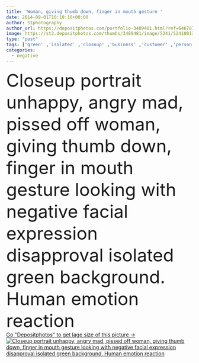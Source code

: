 ```yaml
---
title: 'Woman, giving thumb down, finger in mouth gesture '
date: 2014-09-01T10:10:10+00:00
author: SIphotography
author_url: https://depositphotos.com/portfolio-3489481.html?ref=64678756
image: https://st2.depositphotos.com/thumbs/3489481/image/5241/52410013/api_thumb_450.jpg?forcejpeg=true
type: "post"
tags: ['green' ,'isolated' ,'closeup' ,'business' ,'customer' ,'person' ,'sign' ,'human' ,'girl' ,'female' ,'people' ,'portrait' ,'attitude' ,'food' ,'mouth' ,'face' ,'symbol' ,'emotion' ,'expression' ,'woman' ,'finger' ,'thumb' ,'with' ,'stress' ,'off' ,'down' ,'looking' ,'taste' ,'lady' ,'in' ,'negative' ,'angry' ,'bad' ,'mad' ,'student' ,'choice' ,'giving' ,'sad' ,'upset' ,'irritated' ,'conflict' ,'wife' ,'displeased' ,'failure' ,'gesture' ,'thumbs' ,'reaction' ,'cancel' ,'wrong' ,'disappointment' ]
categories: 
  - negative
---
```

<div aling="center">
            <font size="60"> Closeup portrait unhappy, angry mad, pissed off woman, giving thumb down, finger in mouth gesture looking with negative facial expression disapproval isolated green background. Human emotion reaction</font>   
</div>
<div>
    <a href='https://depositphotos.com/52410013/stock-photo-woman-giving-thumb-down-finger.html?ref=64678756' target=_blank > Go "Depositphotos" to get lage size of this picture ->
        <img href='https://depositphotos.com/52410013/stock-photo-woman-giving-thumb-down-finger.html?ref=64678756' src='https://st2.depositphotos.com/3489481/5241/i/950/depositphotos_52410013-stock-photo-woman-giving-thumb-down-finger.jpg?forcejpeg=true' alt='Closeup portrait unhappy, angry mad, pissed off woman, giving thumb down, finger in mouth gesture looking with negative facial expression disapproval isolated green background. Human emotion reaction' >
    </a>
</div>
